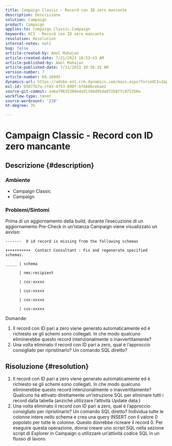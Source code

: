 ```yaml
---
title: Campaign Classic - Record con ID zero mancante
description: Descrizione
solution: Campaign
product: Campaign
applies-to: Campaign Classic,Campaign
keywords: KCS - Record con ID zero mancante
resolution: Resolution
internal-notes: null
bug: false
article-created-by: Amol Mahajan
article-created-date: 7/21/2023 10:53:43 AM
article-published-by: Amol Mahajan
article-published-date: 7/21/2023 10:56:35 AM
version-number: 7
article-number: KA-16945
dynamics-url: https://adobe-ent.crm.dynamics.com/main.aspx?forceUCI=1&pagetype=entityrecord&etn=knowledgearticle&id=8593aad9-b427-ee11-9966-6045bd0067ea
exl-id: b5077b7a-cfd3-4753-890f-5f660bcebae2
source-git-commit: aa6a79635380eda913ddd95da0f2b97fc975356e
workflow-type: tm+mt
source-wordcount: '210'
ht-degree: 3%

---
```


# Campaign Classic - Record con ID zero mancante

## Descrizione {#description}


### <b>Ambiente</b>

- Campaign Classic
- Campaign




### <b>Problemi/Sintomi</b>

Prima di un aggiornamento della build, durante l’esecuzione di un aggiornamento Pre-Check in un’istanza Campaign viene visualizzato un avviso:


```
-------  0 id record is missing from the following schemas

+++++++++++  Contact Consultant : Fix and regenerate specified schemas.

_____ | schema                   

      | nms:recipient            

      | cus:xxxxx     

      | cus:xxxxx         

      | cus:xxxxx        

      | cus:xxxxx
```


Domande:

1. Il record con ID pari a zero viene generato automaticamente ed è richiesto se gli schemi sono collegati. In che modo qualcuno eliminerebbe questo record intenzionalmente o inavvertitamente?
2. Una volta eliminato il record con ID pari a zero, qual è l’approccio consigliato per ripristinarlo? Un comando SQL diretto?



## Risoluzione {#resolution}


1. Il record con ID pari a zero viene generato automaticamente ed è richiesto se gli schemi sono collegati. In che modo qualcuno eliminerebbe questo record intenzionalmente o inavvertitamente? Qualcuno ha attivato direttamente un’istruzione SQL per eliminare tutti i record dalla tabella (anziché utilizzare l’attività Update data )
2. Una volta eliminato il record con ID pari a zero, qual è l’approccio consigliato per ripristinarlo? Un comando SQL diretto? Individua tutte le colonne intere nello schema e crea una query INSERT con il valore 0 popolato per tutte le colonne. Questo dovrebbe ricreare il record 0. Per eseguire questa operazione, dovrai creare uno script SQL nella sezione script di Explorer in Campaign o utilizzare un’attività codice SQL in un flusso di lavoro.
